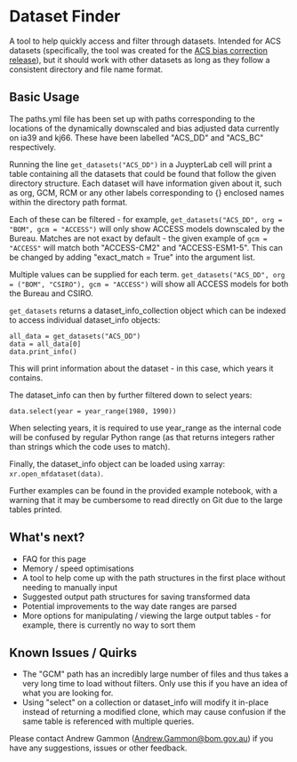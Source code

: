 # Dataset Finder

A tool to help quickly access and filter through datasets. Intended for ACS datasets (specifically, the tool was created for the [ACS bias correction release](https://github.com/AusClimateService/bias-correction-data-release)), but it should work with other datasets as long as they follow a consistent directory and file name format.

## Basic Usage

The paths.yml file has been set up with paths corresponding to the locations of the dynamically downscaled and bias adjusted data currently on ia39 and kj66. These have been labelled "ACS_DD" and "ACS_BC" respectively.

Running the line `get_datasets("ACS_DD")` in a JuypterLab cell will print a table containing all the datasets that could be found that follow the given directory structure. Each dataset will have information given about it, such as org, GCM, RCM or any other labels corresponding to {} enclosed names within the directory path format. 

Each of these can be filtered - for example, `get_datasets("ACS_DD", org = "BOM", gcm = "ACCESS")` will only show ACCESS models downscaled by the Bureau. Matches are not exact by default - the given example of `gcm = "ACCESS"` will match both "ACCESS-CM2" and "ACCESS-ESM1-5". This can be changed by adding "exact_match = True" into the argument list.

Multiple values can be supplied for each term. `get_datasets("ACS_DD", org = ("BOM", "CSIRO"), gcm = "ACCESS")` will show all ACCESS models for both the Bureau and CSIRO.

`get_datasets` returns a dataset_info_collection object which can be indexed to access individual dataset_info objects:

```
all_data = get_datasets("ACS_DD")
data = all_data[0]
data.print_info()
```

This will print information about the dataset - in this case, which years it contains.

The dataset_info can then by further filtered down to select years:
```
data.select(year = year_range(1980, 1990))
```
When selecting years, it is required to use year_range as the internal code will be confused by regular Python range (as that returns integers rather than strings which the code uses to match).

Finally, the dataset_info object can be loaded using xarray: `xr.open_mfdataset(data)`.

Further examples can be found in the provided example notebook, with a warning that it may be cumbersome to read directly on Git due to the large tables printed.

## What's next?

- FAQ for this page
- Memory / speed optimisations
- A tool to help come up with the path structures in the first place without needing to manually input
- Suggested output path structures for saving transformed data
- Potential improvements to the way date ranges are parsed
- More options for manipulating / viewing the large output tables - for example, there is currently no way to sort them

## Known Issues / Quirks

- The "GCM" path has an incredibly large number of files and thus takes a very long time to load without filters. Only use this if you have an idea of what you are looking for.
- Using "select" on a collection or dataset_info will modify it in-place instead of returning a modified clone, which may cause confusion if the same table is referenced with multiple queries.

Please contact Andrew Gammon (Andrew.Gammon@bom.gov.au) if you have any suggestions, issues or other feedback.
